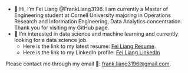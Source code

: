 - 👋 Hi, I’m Fei Liang @FrankLiang3196. I am currently a Master of Engineering student at Cornell University majoring in Operations Research and Information Engineering, Data Analytics concentration. Thank you for visiting my GitHub page.
- 🌱 I’m interested in data science and machine learning and currently looking for a data science job.
  - Here is the link to my latest resume: [Fei Liang Resume](https://github.com/FrankLiang3196/FrankLiang3196/blob/main/Resume_Fei%20Liang.pdf). 
  - Here is the link to my LinkedIn profile: [Fei Liang LinkedIn](https://www.linkedin.com/in/feiliang3196/)

Please contact me through my email :email:: frank.liang3196@gmail.com.


